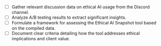 - [ ] Gather relevant discussion data on ethical AI usage from the Discord channel.
- [ ] Analyze A/B testing results to extract significant insights.
- [ ] Formulate a framework for assessing the Ethical AI Snapshot tool based on the compiled data.
- [ ] Document clear criteria detailing how the tool addresses ethical implications and client value.